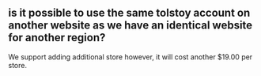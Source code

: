 ## is it possible to use the same tolstoy account on another website as we have an identical website for another region? 

We support adding additional store however, it will cost another $19.00 per store.
